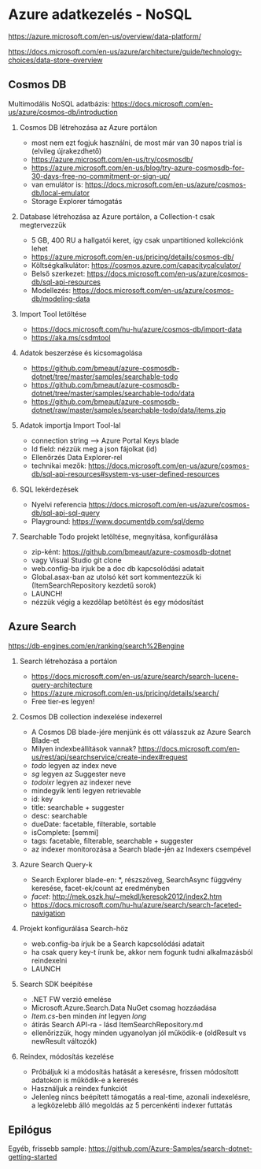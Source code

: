 # Azure adatkezelés - NoSQL
https://azure.microsoft.com/en-us/overview/data-platform/

https://docs.microsoft.com/en-us/azure/architecture/guide/technology-choices/data-store-overview

## Cosmos DB
Multimodális NoSQL adatbázis: https://docs.microsoft.com/en-us/azure/cosmos-db/introduction

1. Cosmos DB létrehozása az Azure portálon
    - most nem ezt fogjuk használni, de most már van 30 napos trial is (elvileg újrakezdhető)
    - https://azure.microsoft.com/en-us/try/cosmosdb/
    - https://azure.microsoft.com/en-us/blog/try-azure-cosmosdb-for-30-days-free-no-commitment-or-sign-up/  
    - van emulátor is: https://docs.microsoft.com/en-us/azure/cosmos-db/local-emulator  
    - Storage Explorer támogatás   

2. Database létrehozása az Azure portálon, a Collection-t csak megtervezzük
    - 5 GB, 400 RU a hallgatói keret, így csak unpartitioned kollekciónk lehet
    - https://azure.microsoft.com/en-us/pricing/details/cosmos-db/
    - Költségkalkulátor: https://cosmos.azure.com/capacitycalculator/
    - Belső szerkezet: https://docs.microsoft.com/en-us/azure/cosmos-db/sql-api-resources
    - Modellezés: https://docs.microsoft.com/en-us/azure/cosmos-db/modeling-data    
    
3. Import Tool letöltése
    - https://docs.microsoft.com/hu-hu/azure/cosmos-db/import-data
    - https://aka.ms/csdmtool

4. Adatok beszerzése és kicsomagolása
    - https://github.com/bmeaut/azure-cosmosdb-dotnet/tree/master/samples/searchable-todo
    - https://github.com/bmeaut/azure-cosmosdb-dotnet/tree/master/samples/searchable-todo/data
    - https://github.com/bmeaut/azure-cosmosdb-dotnet/raw/master/samples/searchable-todo/data/items.zip

5. Adatok importja Import Tool-lal
    - connection string --> Azure Portal Keys blade
    - Id field: nézzük meg a json fájolkat (id)
    - Ellenőrzés Data Explorer-rel
    - technikai mezők: https://docs.microsoft.com/en-us/azure/cosmos-db/sql-api-resources#system-vs-user-defined-resources

6. SQL lekérdezések
    - Nyelvi referencia https://docs.microsoft.com/en-us/azure/cosmos-db/sql-api-sql-query
    - Playground: https://www.documentdb.com/sql/demo


7. Searchable Todo projekt letöltése, megnyitása, konfigurálása
    - zip-ként: https://github.com/bmeaut/azure-cosmosdb-dotnet
    - vagy Visual Studio git clone
    - web.config-ba írjuk be a doc db kapcsolódási adatait
    - Global.asax-ban az utolsó két sort kommentezzük ki (ItemSearchRepository kezdetű sorok)
    - LAUNCH!
    - nézzük végig a kezdőlap betöltést és egy módosítást

## Azure Search
https://db-engines.com/en/ranking/search%2Bengine

1. Search létrehozása a portálon
    - https://docs.microsoft.com/en-us/azure/search/search-lucene-query-architecture
    - https://azure.microsoft.com/en-us/pricing/details/search/
    - Free tier-es legyen!

2. Cosmos DB collection indexelése indexerrel
    - A Cosmos DB blade-jére menjünk és ott válasszuk az Azure Search Blade-et
    - Milyen indexbeállítások vannak? https://docs.microsoft.com/en-us/rest/api/searchservice/create-index#request   
    - *todo* legyen az index neve
    - *sg* legyen az Suggester neve
    - *todoixr* legyen az indexer neve
    - mindegyik lenti legyen retrievable
    - id: key
    - title: searchable + suggester
    - desc: searchable
    - dueDate: facetable, filterable, sortable
    - isComplete: [semmi]
    - tags: facetable, filterable, searchable + suggester
    - az indexer monitorozása a Search blade-jén az Indexers csempével

3. Azure Search Query-k
    - Search Explorer blade-en: *, részszöveg, SearchAsync függvény keresése, facet-ek/count az eredményben
    - *facet*: http://mek.oszk.hu/~mekdl/keresok2012/index2.htm
    - https://docs.microsoft.com/hu-hu/azure/search/search-faceted-navigation

4. Projekt konfigurálása Search-höz
    - web.config-ba írjuk be a Search kapcsolódási adatait
    - ha csak query key-t írunk be, akkor nem fogunk tudni alkalmazásból reindexelni
    - LAUNCH

5. Search SDK beépítése
    - .NET FW verzió emelése
    - Microsoft.Azure.Search.Data NuGet csomag hozzáadása
    - *Item.cs*-ben minden *int* legyen *long*
    - átírás Search API-ra - lásd ItemSearchRepository.md
    - ellenőrizzük, hogy minden ugyanolyan jól működik-e (oldResult vs newResult változók)

6. Reindex, módosítás kezelése
    - Próbáljuk ki a módosítás hatását a keresésre, frissen módosított adatokon is működik-e a keresés
    - Használjuk a reindex funkciót
    - Jelenleg nincs beépített támogatás a real-time, azonali indexelésre, a legközelebb álló megoldás az 5 percenkénti indexer futtatás

## Epilógus
Egyéb, frissebb sample: https://github.com/Azure-Samples/search-dotnet-getting-started
